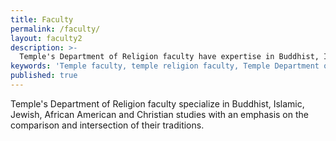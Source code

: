 ```yaml
---
title: Faculty
permalink: /faculty/
layout: faculty2
description: >-
  Temple's Department of Religion faculty have expertise in Buddhist, Islamic, Jewish, African American and Christian studies.
keywords: 'Temple faculty, temple religion faculty, Temple Department of Religion'
published: true
---
```

Temple's Department of Religion faculty specialize in Buddhist, Islamic, Jewish, African American and Christian studies with an emphasis on the comparison and intersection of their traditions.
